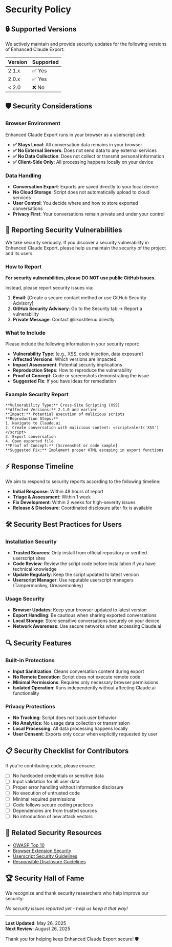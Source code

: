 # Security Policy

## 🔒 Supported Versions

We actively maintain and provide security updates for the following versions of Enhanced Claude Export:

| Version | Supported          |
| ------- | ------------------ |
| 2.1.x   | ✅ Yes             |
| 2.0.x   | ✅ Yes             |
| < 2.0   | ❌ No              |

## 🛡️ Security Considerations

### Browser Environment
Enhanced Claude Export runs in your browser as a userscript and:

- **✅ Stays Local**: All conversation data remains in your browser
- **✅ No External Servers**: Does not send data to any external services
- **✅ No Data Collection**: Does not collect or transmit personal information
- **✅ Client-Side Only**: All processing happens locally on your device

### Data Handling
- **Conversation Export**: Exports are saved directly to your local device
- **No Cloud Storage**: Script does not automatically upload to cloud services
- **User Control**: You decide where and how to store exported conversations
- **Privacy First**: Your conversations remain private and under your control

## 🚨 Reporting Security Vulnerabilities

We take security seriously. If you discover a security vulnerability in Enhanced Claude Export, please help us maintain the security of the project and its users.

### How to Report

**For security vulnerabilities, please DO NOT use public GitHub issues.**

Instead, please report security issues via:

1. **Email**: [Create a secure contact method or use GitHub Security Advisory]
2. **GitHub Security Advisory**: Go to the Security tab → Report a vulnerability
3. **Private Message**: Contact @iikoshteruu directly

### What to Include

Please include the following information in your security report:

- **Vulnerability Type**: [e.g., XSS, code injection, data exposure]
- **Affected Versions**: Which versions are impacted
- **Impact Assessment**: Potential security implications
- **Reproduction Steps**: How to reproduce the vulnerability
- **Proof of Concept**: Code or screenshots demonstrating the issue
- **Suggested Fix**: If you have ideas for remediation

### Example Security Report

```
**Vulnerability Type:** Cross-Site Scripting (XSS)
**Affected Versions:** 2.1.0 and earlier
**Impact:** Potential execution of malicious scripts
**Reproduction Steps:**
1. Navigate to Claude.ai
2. Create conversation with malicious content: <script>alert('XSS')</script>
3. Export conversation
4. Open exported file
**Proof of Concept:** [Screenshot or code sample]
**Suggested Fix:** Implement proper HTML escaping in export functions
```

## ⚡ Response Timeline

We aim to respond to security reports according to the following timeline:

- **Initial Response**: Within 48 hours of report
- **Triage & Assessment**: Within 1 week
- **Fix Development**: Within 2 weeks for high-severity issues
- **Release & Disclosure**: Coordinated disclosure after fix is available

## 🛠️ Security Best Practices for Users

### Installation Security
- **Trusted Sources**: Only install from official repository or verified userscript sites
- **Code Review**: Review the script code before installation if you have technical knowledge
- **Update Regularly**: Keep the script updated to latest version
- **Userscript Manager**: Use reputable userscript managers (Tampermonkey, Greasemonkey)

### Usage Security
- **Browser Updates**: Keep your browser updated to latest version
- **Export Handling**: Be cautious when sharing exported conversations
- **Local Storage**: Store sensitive conversations securely on your device
- **Network Awareness**: Use secure networks when accessing Claude.ai

## 🔍 Security Features

### Built-in Protections
- **Input Sanitization**: Cleans conversation content during export
- **No Remote Execution**: Script does not execute remote code
- **Minimal Permissions**: Requires only necessary browser permissions
- **Isolated Operation**: Runs independently without affecting Claude.ai functionality

### Privacy Protections
- **No Tracking**: Script does not track user behavior
- **No Analytics**: No usage data collection or transmission
- **Local Processing**: All data processing happens locally
- **User Consent**: Exports only occur when explicitly requested by user

## 📋 Security Checklist for Contributors

If you're contributing code, please ensure:

- [ ] No hardcoded credentials or sensitive data
- [ ] Input validation for all user data
- [ ] Proper error handling without information disclosure
- [ ] No execution of untrusted code
- [ ] Minimal required permissions
- [ ] Code follows secure coding practices
- [ ] Dependencies are from trusted sources
- [ ] No introduction of new attack vectors

## 🔗 Related Security Resources

- [OWASP Top 10](https://owasp.org/www-project-top-ten/)
- [Browser Extension Security](https://developer.chrome.com/docs/extensions/mv3/security/)
- [Userscript Security Guidelines](https://wiki.greasespot.net/Security)
- [Responsible Disclosure Guidelines](https://cheatsheetseries.owasp.org/cheatsheets/Vulnerability_Disclosure_Cheat_Sheet.html)

## 🏆 Security Hall of Fame

We recognize and thank security researchers who help improve our security:

*No security issues reported yet - help us keep it that way!*

---

**Last Updated**: May 26, 2025  
**Next Review**: August 26, 2025

Thank you for helping keep Enhanced Claude Export secure! 🛡️
